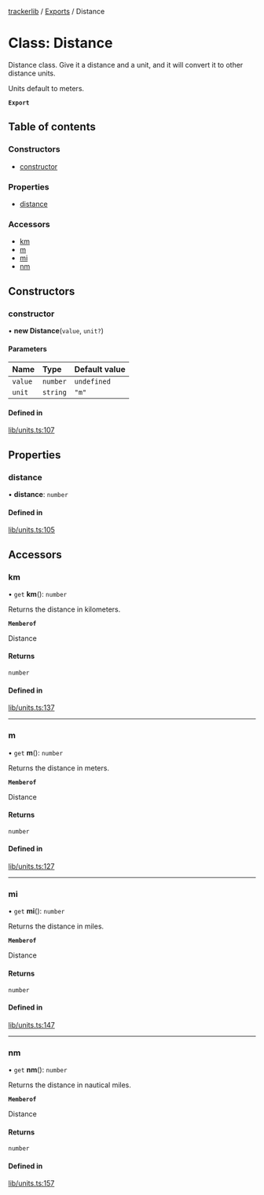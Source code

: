 [trackerlib](../README.md) / [Exports](../modules.md) / Distance

# Class: Distance

Distance class. Give it a distance and a unit, and it will convert it to other distance units.

Units default to meters.

**`Export`**

## Table of contents

### Constructors

- [constructor](Distance.md#constructor)

### Properties

- [distance](Distance.md#distance)

### Accessors

- [km](Distance.md#km)
- [m](Distance.md#m)
- [mi](Distance.md#mi)
- [nm](Distance.md#nm)

## Constructors

### constructor

• **new Distance**(`value`, `unit?`)

#### Parameters

| Name | Type | Default value |
| :------ | :------ | :------ |
| `value` | `number` | `undefined` |
| `unit` | `string` | `"m"` |

#### Defined in

[lib/units.ts:107](https://github.com/florisporro/trackerlib/blob/e55e3af/src/lib/units.ts#L107)

## Properties

### distance

• **distance**: `number`

#### Defined in

[lib/units.ts:105](https://github.com/florisporro/trackerlib/blob/e55e3af/src/lib/units.ts#L105)

## Accessors

### km

• `get` **km**(): `number`

Returns the distance in kilometers.

**`Memberof`**

Distance

#### Returns

`number`

#### Defined in

[lib/units.ts:137](https://github.com/florisporro/trackerlib/blob/e55e3af/src/lib/units.ts#L137)

___

### m

• `get` **m**(): `number`

Returns the distance in meters.

**`Memberof`**

Distance

#### Returns

`number`

#### Defined in

[lib/units.ts:127](https://github.com/florisporro/trackerlib/blob/e55e3af/src/lib/units.ts#L127)

___

### mi

• `get` **mi**(): `number`

Returns the distance in miles.

**`Memberof`**

Distance

#### Returns

`number`

#### Defined in

[lib/units.ts:147](https://github.com/florisporro/trackerlib/blob/e55e3af/src/lib/units.ts#L147)

___

### nm

• `get` **nm**(): `number`

Returns the distance in nautical miles.

**`Memberof`**

Distance

#### Returns

`number`

#### Defined in

[lib/units.ts:157](https://github.com/florisporro/trackerlib/blob/e55e3af/src/lib/units.ts#L157)
